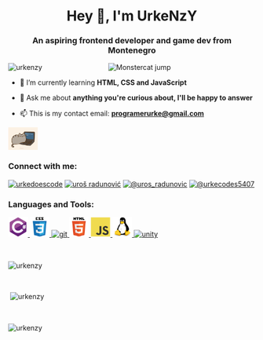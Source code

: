 <h1 align="center">Hey 👋, I'm UrkeNzY</h1>
<h3 align="center">An aspiring frontend developer and game dev from Montenegro</h3>

<img align="right" alt="Monstercat jump" width="300" src="https://media4.giphy.com/media/Y1SvSjhx3UPoASl42J/giphy.gif?cid=ecf05e47wkljym99gg13ji24tphdu3gie5nldstp17hz8k7u&rid=giphy.gif&ct=s">

<p align="left"> <img src="https://komarev.com/ghpvc/?username=urkenzy&label=Profile%20views&color=0e75b6&style=flat" alt="urkenzy" /> </p>

- 🌱 I’m currently learning **HTML, CSS and JavaScript**

- 💬 Ask me about **anything you're curious about, I'll be happy to answer**

- 📫 This is my contact email: **programerurke@gmail.com**

<img align="center" alt="Pusheen code" width="12%" src="https://raw.githubusercontent.com/fate0/fate0/master/artwork/pusheencode.gif">
<h3 align="left">Connect with me:</h3>
<p align="left">
<a href="https://twitter.com/urkedoescode" target="blank"><img align="center" src="https://raw.githubusercontent.com/rahuldkjain/github-profile-readme-generator/master/src/images/icons/Social/twitter.svg" alt="urkedoescode" height="30" width="40" /></a>
<a href="https://linkedin.com/in/uroš-radunović-414805252/" target="blank"><img align="center" src="https://raw.githubusercontent.com/rahuldkjain/github-profile-readme-generator/master/src/images/icons/Social/linked-in-alt.svg" alt="uroš radunović" height="30" width="40" /></a>
<a href="https://www.instagram.com/uros_radunovic" target="blank"><img align="center" src="https://raw.githubusercontent.com/rahuldkjain/github-profile-readme-generator/master/src/images/icons/Social/instagram.svg" alt="@uros_radunovic" height="30" width="40" /></a>
<a href="https://www.youtube.com/@urkecodes5407" target="blank"><img align="center" src="https://raw.githubusercontent.com/rahuldkjain/github-profile-readme-generator/master/src/images/icons/Social/youtube.svg" alt="@urkecodes5407" height="30" width="40" /></a>
</p>

<h3 align="left">Languages and Tools:</h3>
<p align="left"> <a href="https://www.w3schools.com/cs/" target="_blank" rel="noreferrer"> <img src="https://raw.githubusercontent.com/devicons/devicon/master/icons/csharp/csharp-original.svg" alt="csharp" width="40" height="40"/> </a> <a href="https://www.w3schools.com/css/" target="_blank" rel="noreferrer"> <img src="https://raw.githubusercontent.com/devicons/devicon/master/icons/css3/css3-original-wordmark.svg" alt="css3" width="40" height="40"/> </a> <a href="https://git-scm.com/" target="_blank" rel="noreferrer"> <img src="https://www.vectorlogo.zone/logos/git-scm/git-scm-icon.svg" alt="git" width="40" height="40"/> </a> <a href="https://www.w3.org/html/" target="_blank" rel="noreferrer"> <img src="https://raw.githubusercontent.com/devicons/devicon/master/icons/html5/html5-original-wordmark.svg" alt="html5" width="40" height="40"/> </a> <a href="https://developer.mozilla.org/en-US/docs/Web/JavaScript" target="_blank" rel="noreferrer"> <img src="https://raw.githubusercontent.com/devicons/devicon/master/icons/javascript/javascript-original.svg" alt="javascript" width="40" height="40"/> </a> <a href="https://www.linux.org/" target="_blank" rel="noreferrer"> <img src="https://raw.githubusercontent.com/devicons/devicon/master/icons/linux/linux-original.svg" alt="linux" width="40" height="40"/> </a> <a href="https://unity.com/" target="_blank" rel="noreferrer"> <img src="https://www.vectorlogo.zone/logos/unity3d/unity3d-icon.svg" alt="unity" width="40" height="40"/> </a> </p>
&nbsp
&nbsp

<p><img align="center" width="415" src="https://github-readme-stats.vercel.app/api/top-langs?username=urkenzy&show_icons=true&locale=en&layout=compact" alt="urkenzy" /></p>
&nbsp
<p>&nbsp;<img min-width="400" align="center" src="https://github-readme-stats.vercel.app/api?username=urkenzy&show_icons=true&locale=en" alt="urkenzy" /></p>
&nbsp
<p><img width="450" align="center" src="https://github-readme-streak-stats.herokuapp.com/?user=urkenzy&" alt="urkenzy" /></p>
&nbsp
